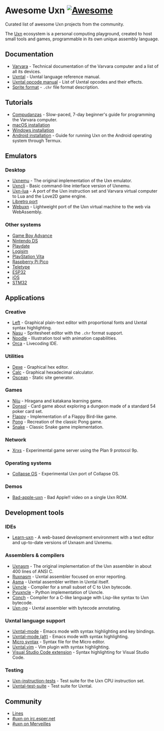 # Awesome Uxn [![Awesome](https://awesome.re/badge.svg)](https://awesome.re)

Curated list of awesome Uxn projects from the community.

The [Uxn](https://100r.co/site/uxn.html) ecosystem is a personal computing playground, created to host small tools and games, programmable in its own unique assembly language.

## Documentation

- [Varvara](https://wiki.xxiivv.com/site/varvara.html) - Technical documentation of the Varvara computer and a list of all its devices.
- [Uxntal](https://wiki.xxiivv.com/site/uxntal.html) - Uxntal language reference manual.
- [Uxntal opcode manual](https://wiki.xxiivv.com/site/uxntal_reference.html) - List of Uxntal opcodes and their effects.
- [Sprite format](https://wiki.xxiivv.com/site/chr_format.html) - `.chr` file format description.

## Tutorials

- [Compudanzas](https://compudanzas.net/uxn_tutorial.html) - Slow-paced, 7-day beginner's guide for programming the Varvara computer.
- [macOS installation](https://eli.li/2021/09/27/how-to-install-uxn-on-macos)
- [Windows installation](https://itch.io/t/1605965/a-quick-guide-to-running-this-software)
- [Android installation](https://llllllll.co/t/uxn-virtual-computer/46103/253) - Guide for running Uxn on the Android operating system through Termux.

## Emulators

### Desktop

- [Uxnemu](https://git.sr.ht/~rabbits/uxn/tree/main/item/src/uxnemu.c) - The original implementation of the Uxn emulator.
- [Uxncli](https://git.sr.ht/~rabbits/uxn/tree/main/item/src/uxncli.c) - Basic command-line interface version of Uxnemu.
- [Uxn-lua](https://github.com/DeltaF1/uxn-lua) - A port of the Uxn instruction set and Varvara virtual computer to Lua and the Love2D game engine.
- [Libretro port](https://github.com/kivutar/uxn)
- [Webuxn](https://github.com/aduros/webuxn) - Lightweight port of the Uxn virtual machine to the web via WebAssembly.

### Other systems

- [Game Boy Advance](https://git.badd10de.dev/uxngba/about/)
- [Nintendo DS](https://github.com/asiekierka/uxnds)
- [Playdate](https://git.sr.ht/~rabbits/uxn-playdate)
- [Logisim](https://github.com/DeltaF1/uxn-logisim)
- [PlayStation Vita](https://github.com/ivodopiviz/uxnvita)
- [Raspberry Pi Pico](https://git.sr.ht/~alderwick/pico-uxn)
- [Teletype](https://github.com/csboling/teluxn)
- [ESP32](https://github.com/max22-/uxn-esp32)
- [iOS](https://github.com/kylestew/UxniOS)
- [STM32](https://github.com/kylestew/armuxn)

## Applications

### Creative

- [Left](https://wiki.xxiivv.com/site/left.html) - Graphical plain-text editor with proportional fonts and Uxntal syntax highlighting.
- [Nasu](https://wiki.xxiivv.com/site/nasu.html) - Spritesheet editor with the `.chr` format support.
- [Noodle](https://wiki.xxiivv.com/site/noodle.html) - Illustration tool with animation capabilities.
- [Orca](https://git.sr.ht/~rabbits/orca-toy) - Livecoding IDE.

### Utilities

- [Dexe](https://wiki.xxiivv.com/site/dexe.html) - Graphical hex editor.
- [Calc](https://git.sr.ht/~rabbits/uxn/tree/main/item/projects/software/calc.tal) - Graphical hexadecimal calculator.
- [Oscean](https://github.com/XXIIVV/oscean/blob/main/src/oscean.tal) - Static site generator.

### Games

- [Niju](https://hundredrabbits.itch.io/niju) - Hiragana and katakana learning game.
- [Donsol](https://hundredrabbits.itch.io/donsol) - Card game about exploring a dungeon made of a standard 54 poker card set.
- [Flappy](https://github.com/keijiro/uxn-sketches/blob/main/flappy.tal) - Implementation of a Flappy Bird-like game.
- [Pong](https://compudanzas.net/uxn_tutorial_day_6.html) - Recreation of the classic Pong game.
- [Snake](https://git.sr.ht/~rabbits/uxn/tree/main/item/projects/examples/demos/snake.tal) - Classic Snake game implementation.

### Network

- [Xrxs](https://nilfm.cc/git/xrxs/about/) - Experimental game server using the Plan 9 protocol 9p.

### Operating systems

- [Collapse OS](https://collapseos.org/download.html) - Experimental Uxn port of Collapse OS.

### Demos

- [Bad-apple-uxn](https://github.com/karolbelina/bad-apple-uxn) - Bad Apple!! video on a single Uxn ROM.

## Development tools

### IDEs

- [Learn-uxn](https://metasyn.github.io/learn-uxn/) - A web-based development environment with a text editor and up-to-date versions of Uxnasm and Uxnemu.

### Assemblers & compilers

- [Uxnasm](https://git.sr.ht/~rabbits/uxn/tree/main/item/src/uxnasm.c) - The original implementation of the Uxn assembler in about 400 lines of ANSI C.
- [Ruxnasm](https://github.com/karolbelina/ruxnasm) - Uxntal assembler focused on error reporting.
- [Asma](https://git.sr.ht/~rabbits/uxn/tree/main/item/projects/software/asma.tal) - Uxntal assembler written in Uxntal itself.
- [Uxncle](https://github.com/CPunch/Uxncle) - Compiler for a small subset of C to Uxn bytecode.
- [Pyuxncle](https://github.com/CPunch/Pyuxncle) - Python implementation of Uxncle.
- [Conch](https://github.com/Armael/conch) - Compiler for a C-like language with Lisp-like syntax to Uxn bytecode.
- [Uxn-ng](https://git.sr.ht/~tenshi/uxn-ng) - Uxntal assembler with bytecode annotating.

### Uxntal language support

- [Uxntal-mode](https://github.com/xaderfos/uxntal-mode) - Emacs mode with syntax highlighting and key bindings.
- [Uxntal-mode (alt)](https://github.com/rafapaezbas/uxntal-mode) - Emacs mode with syntax highlighting.
- [Micro syntax](https://nilfm.cc/git/dotfiles/tree/micro/syntax/uxn.yaml) - Syntax file for the Micro editor.
- [Uxntal.vim](https://github.com/karolbelina/uxntal.vim) - Vim plugin with syntax highlighting.
- [Visual Studio Code extension](https://marketplace.visualstudio.com/items?itemName=karolbelina.uxntal) - Syntax highlighting for Visual Studio Code.

### Testing

- [Uxn-instruction-tests](https://github.com/DeltaF1/uxn-instruction-tests) - Test suite for the Uxn CPU instruction set.
- [Uxntal-test-suite](https://github.com/karolbelina/uxntal-test-suite) - Test suite for Uxntal.

## Community

- [Lines](https://llllllll.co/t/uxn-virtual-computer/46103)
- [#uxn on irc.esper.net](https://webchat.esper.net/?channels=uxn)
- [#uxn on Merveilles](https://merveilles.town/tags/uxn)
